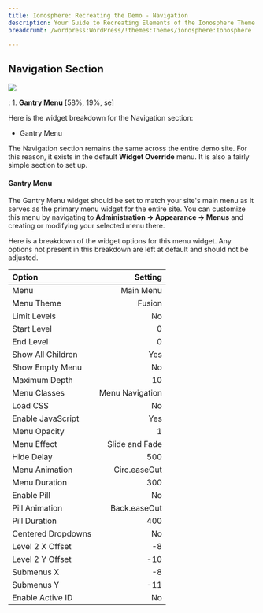 ```yaml
---
title: Ionosphere: Recreating the Demo - Navigation
description: Your Guide to Recreating Elements of the Ionosphere Theme for WordPress
breadcrumb: /wordpress:WordPress/!themes:Themes/ionosphere:Ionosphere

---
```


Navigation Section
-----
![][demo1]

:   1. **Gantry Menu** [58%, 19%, se]

Here is the widget breakdown for the Navigation section:

* Gantry Menu

The Navigation section remains the same across the entire demo site. For this reason, it exists in the default **Widget Override** menu. It is also a fairly simple section to set up.

#### Gantry Menu
The Gantry Menu widget should be set to match your site's main menu as it serves as the primary menu widget for the entire site. You can customize this menu by navigating to **Administration -> Appearance -> Menus** and creating or modifying your selected menu there. 

Here is a breakdown of the widget options for this menu widget. Any options not present in this breakdown are left at default and should not be adjusted.

| Option             |         Setting |  
| :----------------- | --------------: |  
| Menu               |       Main Menu |  
| Menu Theme         |          Fusion |  
| Limit Levels       |              No |  
| Start Level        |               0 |  
| End Level          |               0 |  
| Show All Children  |             Yes |  
| Show Empty Menu    |              No |  
| Maximum Depth      |              10 |  
| Menu Classes       | Menu Navigation |  
| Load CSS           |              No |  
| Enable JavaScript  |             Yes |  
| Menu Opacity       |               1 |  
| Menu Effect        |  Slide and Fade |  
| Hide Delay         |             500 |  
| Menu Animation     |    Circ.easeOut |  
| Menu Duration      |             300 |  
| Enable Pill        |              No |  
| Pill Animation     |    Back.easeOut |  
| Pill Duration      |             400 |  
| Centered Dropdowns |              No |  
| Level 2 X Offset   |              -8 |  
| Level 2 Y Offset   |             -10 |  
| Submenus X         |              -8 |  
| Submenus Y         |             -11 |  
| Enable Active ID   |              No |  

[demo1]: assets/demo_3.jpeg
[faq]: faq.md
[menu]: ../../start/menu.md